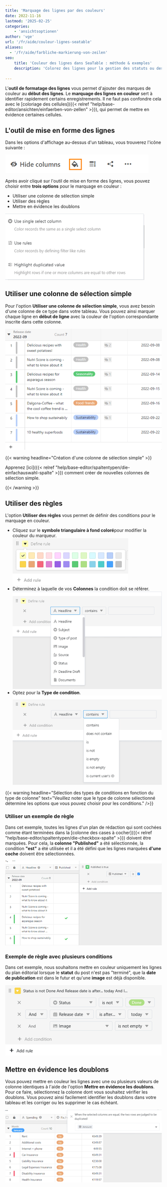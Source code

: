 ```yaml
---
title: 'Marquage des lignes par des couleurs'
date: 2022-11-16
lastmod: '2025-02-25'
categories:
    - 'ansichtsoptionen'
author: 'vge'
url: '/fr/aide/couleur-lignes-seatable'
aliases:
  - '/fr/aide/farbliche-markierung-von-zeilen'
seo:
    title: 'Couleur des lignes dans SeaTable : méthode & exemples'
    description: 'Colorez des lignes pour la gestion des statuts ou des doublons : sélection simple, règles personnalisées ou surbrillance automatique pour vos bases SeaTable.'

---
```


L'**outil de formatage des lignes** vous permet d'ajouter des marques de couleur au **début des lignes**. Le **marquage des lignes en couleur** sert à identifier rapidement certains enregistrements. Il ne faut pas confondre cela avec le [coloriage des cellules]({{< relref "help/base-editor/ansichten/einfaerben-von-zellen" >}}), qui permet de mettre en évidence certaines cellules.

## L'outil de mise en forme des lignes

Dans les options d'affichage au-dessus d'un tableau, vous trouverez l'icône suivante :

![Outil de maculage coloré](images/Farbliche-Markierung-von-Zellen-1.png)

Après avoir cliqué sur l'outil de mise en forme des lignes, vous pouvez choisir entre **trois options** pour le marquage en couleur :

- Utiliser une colonne de sélection simple
- Utiliser des règles
- Mettre en évidence les doublons

![Marquage couleur des cellules](images/Farbliche-Markierung-von-Zellen-2.png)

## Utiliser une colonne de sélection simple

Pour l'option **Utiliser une colonne de sélection simple**, vous avez besoin d'une colonne de ce type dans votre tableau. Vous pouvez ainsi marquer chaque ligne en **début de ligne** avec la couleur de l'option correspondante inscrite dans cette colonne.

![Marquage couleur des cellules](images/Farbliche-Markierung-von-Zellen-3.png)

{{< warning  headline="Création d'une colonne de sélection simple" >}}

Apprenez [ici]({{< relref "help/base-editor/spaltentypen/die-einfachauswahl-spalte" >}}) comment créer de nouvelles colonnes de sélection simple.

{{< /warning >}}

## Utiliser des règles

L'option **Utiliser des règles** vous permet de définir des conditions pour le marquage en couleur.

- Cliquez sur le **symbole triangulaire à fond coloré**pour modifier la couleur du marqueur.
  ![Marquage couleur des cellules](images/Farbliche-Markierung-von-Zellen-5.png)
- Déterminez à laquelle de vos **Colonnes** la condition doit se référer.
  ![Marquage couleur des cellules](images/Farbliche-Markierung-von-Zellen-6.png)
- Optez pour la **Type de condition**.
  ![Marquage couleur des cellules](images/Farbliche-Markierung-von-Zellen-7.png)

{{< warning  headline="Sélection des types de conditions en fonction du type de colonne"  text="Veuillez noter que le type de colonne sélectionné détermine les options que vous pouvez choisir pour les conditions." />}}

### Utiliser un exemple de règle

Dans cet exemple, toutes les lignes d'un plan de rédaction qui sont cochées comme étant terminées dans la [colonne des cases à cocher]({{< relref "help/base-editor/spaltentypen/die-checkbox-spalte" >}}) doivent être marquées. Pour cela, la **colonne "Published"** a été sélectionnée, la condition **"est"** a été utilisée et il a été défini que les lignes marquées **d'une coche** doivent être sélectionnées.

![Marquage des lignes en couleur](images/Farbliche-Markierung-von-Zellen-9.png)

### Exemple de règle avec plusieurs conditions

Dans cet exemple, nous souhaitons mettre en couleur uniquement les lignes du plan éditorial lorsque le **statut** du post n'est pas "terminé", que la **date de publication** est dans le futur et qu'une **image** est déjà disponible.

![Règle avec plusieurs conditions pour le marquage des lignes en couleur](images/Regel-mit-mehreren-Bedingungen-fuer-die-farbliche-Zeilenmarkierung.png)

## Mettre en évidence les doublons

Vous pouvez mettre en couleur les lignes avec une ou plusieurs valeurs de colonne identiques à l'aide de l'option **Mettre en évidence les doublons**. Pour ce faire, sélectionnez la colonne dont vous souhaitez vérifier les doublons. Vous pouvez ainsi facilement identifier les doublons dans votre tableau et les corriger ou les supprimer le cas échéant.

![Mise en évidence des doublons de cellules par un marquage de couleur](images/Farbliche-Markierung-von-Zellen-9-1.png)

